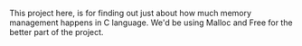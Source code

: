 This project here, is for finding out just about how much memory management happens in C language. We'd be using Malloc and Free for the better part of the project.
